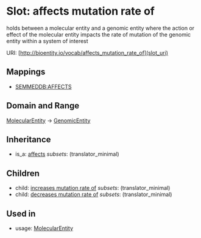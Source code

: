 # Slot: affects mutation rate of


holds between a molecular entity and a genomic entity where the action or effect of the molecular entity impacts the rate of mutation of the genomic entity within a system of interest

URI: [http://bioentity.io/vocab/affects_mutation_rate_of](slot_uri)
## Mappings

 * [SEMMEDDB:AFFECTS](http://purl.obolibrary.org/obo/SEMMEDDB_AFFECTS)
## Domain and Range

[MolecularEntity](MolecularEntity.md) -> [GenomicEntity](GenomicEntity.md)
## Inheritance

 *  is_a: [affects](affects.md) *subsets*: (translator_minimal)
## Children

 *  child: [increases mutation rate of](increases_mutation_rate_of.md) *subsets*: (translator_minimal)
 *  child: [decreases mutation rate of](decreases_mutation_rate_of.md) *subsets*: (translator_minimal)
## Used in

 *  usage: [MolecularEntity](MolecularEntity.md)
